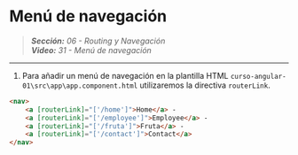 # Menú de navegación
 
> _**Sección:** 06 - Routing y Navegación_  
> _**Video:** 31 - Menú de navegación_  

---

1. Para añadir un menú de navegación en la plantilla HTML `curso-angular-01\src\app\app.component.html` utilizaremos la directiva `routerLink`.

```html
<nav>
    <a [routerLink]="['/home']">Home</a> -
    <a [routerLink]="['/employee']">Employee</a> -
    <a [routerLink]="['/fruta']">Fruta</a> -
    <a [routerLink]="['/contact']">Contact</a>
</nav>
```